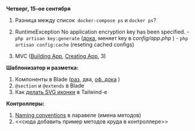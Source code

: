 
**Четверг, 15-ое сентября**

1.  Разница между список` docker-compose ps` и `docker ps`?
2. 
	RuntimeException No application encryption key has been specified.
	 \- `php artisan key:generate`  ([дока](https://laravel.com/docs/7.x/encryption#configuration), меняет key в *config/app.php* )
	 \- `php artisan config:cache` (reseting cached configs)
 
3.  MVC ([Building App](https://www.codemag.com/Article/2205071/Building-MVC-Applications-in-PHP-Laravel-Part-1), [Creating App](https://selftaughtcoders.com/from-idea-to-launch/lesson-17/laravel-5-mvc-application-in-10-minutes/), 3)

**Шаблонизатор и разметка:**
1.  Компоненты в Blade ([раз](https://beyondco.de/blog/blade-components-for-your-layout), два, [оф. дока](https://laravel.com/docs/9.x/blade#components) )
2.  `@section` и `@extends` в Blade
3.  Как [делать SVG иконки](https://v1.tailwindcss.com/course/working-with-svg-icons) в Tailwind-e

**Контроллеры:**
1.  [Naming conventions](https://webdevetc.com/blog/laravel-naming-conventions/#section_naming-controllers) в ларавеле (имена методов)
2.   <<сюда добавить пример методов круда в контроллере>>